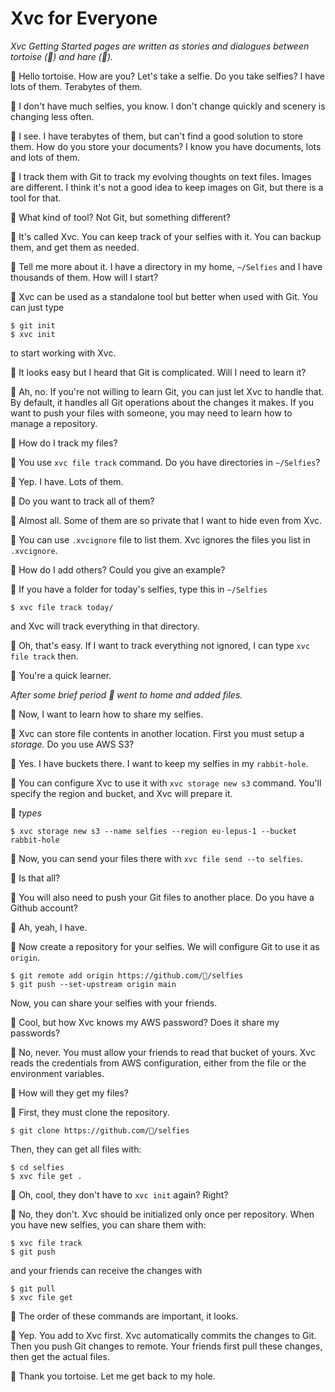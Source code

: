 # Xvc for Everyone

_Xvc Getting Started pages are written as stories and dialogues between tortoise (🐢) and hare (🐇)._

🐇 Hello tortoise. How are you? Let's take a selfie. Do you take selfies? I have lots of them. Terabytes of them. 

🐢 I don't have much selfies, you know. I don't change quickly and scenery is changing less often.  

🐇 I see. I have terabytes of them, but can't find a good solution to store them. How do you store your documents? I know you have documents, lots and lots of them. 

🐢 I track them with Git to track my evolving thoughts on text files. Images are different. I think it's not a good idea to keep images on Git, but there is a tool for that. 

🐇 What kind of tool? Not Git, but something different?

🐢 It's called Xvc. You can keep track of your selfies with it. You can backup them, and get them as needed. 

🐇 Tell me more about it. I have a directory in my home, `~/Selfies` and I have thousands of them. How will I start?

🐢 Xvc can be used as a standalone tool but better when used with Git. You can just type 

```shell
$ git init
$ xvc init
```

to start working with Xvc. 

🐇 It looks easy but I heard that Git is complicated. Will I need to learn it?

🐢 Ah,  no. If you're not willing to learn Git, you can just let Xvc to handle that. By default, it handles all Git operations about the changes it makes. If you want to push your files with someone, you may need to learn how to manage a repository. 

🐇 How do I track my files? 

🐢 You use `xvc file track` command. Do you have directories in `~/Selfies`?

🐇 Yep. I have. Lots of them.

🐢 Do you want to track all of them?

🐇 Almost all. Some of them are so private that I want to hide even from Xvc. 

🐢 You can use `.xvcignore` file to list them. Xvc ignores the files you list in `.xvcignore`. 

🐇 How do I add others? Could you give an example?

🐢 If you have a folder for today's selfies, type this in `~/Selfies`

```shell
$ xvc file track today/
```

and Xvc will track everything in that directory. 

🐇 Oh, that's easy. If I want to track everything not ignored, I can type `xvc file track` then.

🐢 You're a quick learner. 

_After some brief period 🐇 went to home and added files._

🐇 Now, I want to learn how to share my selfies. 

🐢 Xvc can store file contents in another location. First you must setup a _storage._ Do you use AWS S3?

🐇 Yes. I have buckets there. I want to keep my selfies in my `rabbit-hole`. 

🐢 You can configure Xvc to use it with `xvc storage new s3` command. You'll specify the region and bucket, and Xvc will prepare it. 

🐇 _types_

```shell
$ xvc storage new s3 --name selfies --region eu-lepus-1 --bucket rabbit-hole 
```

🐢 Now, you can send your files there with `xvc file send --to selfies`.

🐇 Is that all?

🐢 You will also need to push your Git files to another place. Do you have a Github account?

🐇 Ah, yeah, I have. 

🐢 Now create a repository for your selfies. We will configure Git to use it as `origin`. 

```shell
$ git remote add origin https://github.com/🐇/selfies
$ git push --set-upstream origin main
```

Now, you can share your selfies with your friends. 

🐇 Cool, but how Xvc knows my AWS password? Does it share my passwords?

🐢 No, never. You must allow your friends to read that bucket of yours. Xvc reads the credentials from AWS configuration, either from the file or the environment variables. 

🐇 How will they get my files?

🐢 First, they must clone the repository.

```shell
$ git clone https://github.com/🐇/selfies 
```

Then, they can get all files with:

```shell
$ cd selfies
$ xvc file get .
```

🐇 Oh, cool, they don't have to `xvc init` again? Right?

🐢 No, they don't. Xvc should be initialized only once per repository. When you have new selfies, you can share them with: 

```shell
$ xvc file track 
$ git push 
```

and your friends can receive the changes with

```shell
$ git pull 
$ xvc file get
```

🐇 The order of these commands are important, it looks. 

🐢 Yep. You add to Xvc first. Xvc automatically commits the changes to Git. Then you push Git changes to remote. Your friends first pull these changes, then get the actual files. 

🐇 Thank you tortoise. Let me get back to my hole. 

